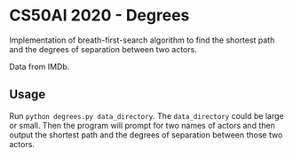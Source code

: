 # CS50AI 2020 - Degrees

Implementation of breath-first-search algorithm to find the shortest path and the degrees of separation between two actors.

Data from IMDb.

## Usage

Run `python degrees.py data_directory`. The `data_directory` could be large or small. Then the program will prompt for two names of actors and then output the shortest path and the degrees of separation between those two actors.